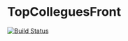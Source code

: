 # TopColleguesFront

[![Build Status](https://travis-ci.org/chloekcz/top-front.svg?branch=master)](https://travis-ci.org/chloekcz/top-front)